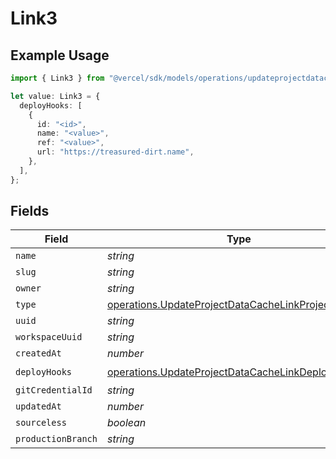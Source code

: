 # Link3

## Example Usage

```typescript
import { Link3 } from "@vercel/sdk/models/operations/updateprojectdatacache.js";

let value: Link3 = {
  deployHooks: [
    {
      id: "<id>",
      name: "<value>",
      ref: "<value>",
      url: "https://treasured-dirt.name",
    },
  ],
};
```

## Fields

| Field                                                                                                                  | Type                                                                                                                   | Required                                                                                                               | Description                                                                                                            |
| ---------------------------------------------------------------------------------------------------------------------- | ---------------------------------------------------------------------------------------------------------------------- | ---------------------------------------------------------------------------------------------------------------------- | ---------------------------------------------------------------------------------------------------------------------- |
| `name`                                                                                                                 | *string*                                                                                                               | :heavy_minus_sign:                                                                                                     | N/A                                                                                                                    |
| `slug`                                                                                                                 | *string*                                                                                                               | :heavy_minus_sign:                                                                                                     | N/A                                                                                                                    |
| `owner`                                                                                                                | *string*                                                                                                               | :heavy_minus_sign:                                                                                                     | N/A                                                                                                                    |
| `type`                                                                                                                 | [operations.UpdateProjectDataCacheLinkProjectsType](../../models/operations/updateprojectdatacachelinkprojectstype.md) | :heavy_minus_sign:                                                                                                     | N/A                                                                                                                    |
| `uuid`                                                                                                                 | *string*                                                                                                               | :heavy_minus_sign:                                                                                                     | N/A                                                                                                                    |
| `workspaceUuid`                                                                                                        | *string*                                                                                                               | :heavy_minus_sign:                                                                                                     | N/A                                                                                                                    |
| `createdAt`                                                                                                            | *number*                                                                                                               | :heavy_minus_sign:                                                                                                     | N/A                                                                                                                    |
| `deployHooks`                                                                                                          | [operations.UpdateProjectDataCacheLinkDeployHooks](../../models/operations/updateprojectdatacachelinkdeployhooks.md)[] | :heavy_check_mark:                                                                                                     | N/A                                                                                                                    |
| `gitCredentialId`                                                                                                      | *string*                                                                                                               | :heavy_minus_sign:                                                                                                     | N/A                                                                                                                    |
| `updatedAt`                                                                                                            | *number*                                                                                                               | :heavy_minus_sign:                                                                                                     | N/A                                                                                                                    |
| `sourceless`                                                                                                           | *boolean*                                                                                                              | :heavy_minus_sign:                                                                                                     | N/A                                                                                                                    |
| `productionBranch`                                                                                                     | *string*                                                                                                               | :heavy_minus_sign:                                                                                                     | N/A                                                                                                                    |